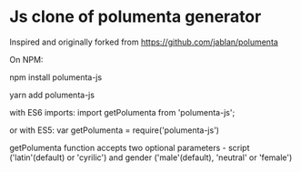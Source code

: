 # Js clone of polumenta generator

Inspired and originally forked from https://github.com/jablan/polumenta

On NPM:

npm install polumenta-js

yarn add polumenta-js

with ES6 imports:
import getPolumenta from 'polumenta-js';

or with ES5:
var getPolumenta = require('polumenta-js')

getPolumenta function accepts two optional parameters - script ('latin'(default) or 'cyrilic') and gender ('male'(default), 'neutral' or 'female')
